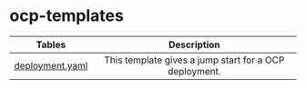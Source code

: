 # ocp-templates



| Tables                             | Description                              |
| ---------------------------------- |:----------------------------------------:| 
| [deployment.yaml](../master/deployment.yaml) | This template gives a jump start for a OCP deployment. |

